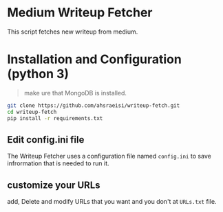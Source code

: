 # Medium Writeup Fetcher
This script fetches new writeup from medium. <br />
# Installation and Configuration (python 3)
> make ure that MongoDB is installed.
```bash
git clone https://github.com/ahsraeisi/writeup-fetch.git
cd writeup-fetch
pip install -r requirements.txt
```
## Edit config.ini file
The Writeup Fetcher uses a configuration file named `config.ini` to save infrormation that is needed to run it.

## customize your URLs
add, Delete and modify URLs that you want and you don't at `URLs.txt` file.
